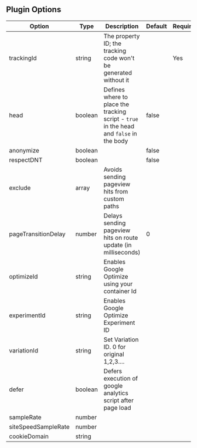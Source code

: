 <!-- THIS IS AN AUTO GENERATED FILE. -->

## Plugin Options

| Option              | Type    | Description                                                                             | Default | Required |
| ------------------- | ------- | --------------------------------------------------------------------------------------- | ------- | -------- |
| trackingId          | string  | The property ID; the tracking code won't be generated without it                        |         | Yes      |
| head                | boolean | Defines where to place the tracking script - `true` in the head and `false` in the body | false   |          |
| anonymize           | boolean |                                                                                         | false   |          |
| respectDNT          | boolean |                                                                                         | false   |          |
| exclude             | array   | Avoids sending pageview hits from custom paths                                          |         |          |
| pageTransitionDelay | number  | Delays sending pageview hits on route update (in milliseconds)                          | 0       |          |
| optimizeId          | string  | Enables Google Optimize using your container Id                                         |         |          |
| experimentId        | string  | Enables Google Optimize Experiment ID                                                   |         |          |
| variationId         | string  | Set Variation ID. 0 for original 1,2,3....                                              |         |          |
| defer               | boolean | Defers execution of google analytics script after page load                             |         |          |
| sampleRate          | number  |                                                                                         |         |          |
| siteSpeedSampleRate | number  |                                                                                         |         |          |
| cookieDomain        | string  |                                                                                         |         |          |
